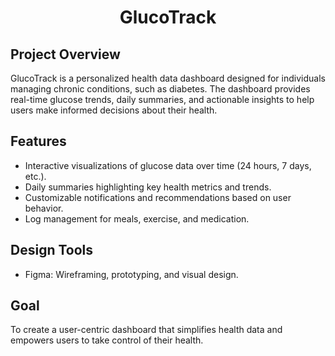 <h1 align="center">GlucoTrack</h1>

## Project Overview
GlucoTrack is a personalized health data dashboard designed for individuals managing chronic conditions, such as diabetes. The dashboard provides real-time glucose trends, daily summaries, and actionable insights to help users make informed decisions about their health.

## Features
- Interactive visualizations of glucose data over time (24 hours, 7 days, etc.).
- Daily summaries highlighting key health metrics and trends.
- Customizable notifications and recommendations based on user behavior.
- Log management for meals, exercise, and medication.

## Design Tools
- Figma: Wireframing, prototyping, and visual design.

## Goal 
To create a user-centric dashboard that simplifies health data and empowers users to take control of their health.



